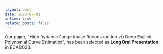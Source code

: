 ```yaml
---
layout: post
date: 2023-07-01
inline: true
related_posts: false
---
```


Our paper, "High Dynamic Range Image Reconstruction via Deep Explicit Polynomial Curve Estimation", has been selected as __Long Oral Presentation__ in ECAI2023.
